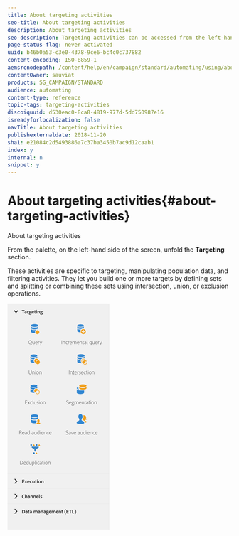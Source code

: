 ```yaml
---
title: About targeting activities
seo-title: About targeting activities
description: About targeting activities
seo-description: Targeting activities can be accessed from the left-hand side of the screen.
page-status-flag: never-activated
uuid: b46b0a53-c3e0-4378-9ce6-bc4c0c737882
content-encoding: ISO-8859-1
aemsrcnodepath: /content/help/en/campaign/standard/automating/using/about-targeting-activities
contentOwner: sauviat
products: SG_CAMPAIGN/STANDARD
audience: automating
content-type: reference
topic-tags: targeting-activities
discoiquuid: d530eac0-8ca8-4819-977d-5dd750987e16
isreadyforlocalization: false
navTitle: About targeting activities
publishexternaldate: 2018-11-20
sha1: e21084c2d5493886a7c37ba3450b7ac9d12caab1
index: y
internal: n
snippet: y
---
```


# About targeting activities{#about-targeting-activities}

About targeting activities

From the palette, on the left-hand side of the screen, unfold the **Targeting** section.

These activities are specific to targeting, manipulating population data, and filtering activities. They let you build one or more targets by defining sets and splitting or combining these sets using intersection, union, or exclusion operations.

![](assets/wkf_targeting_activities.png)

